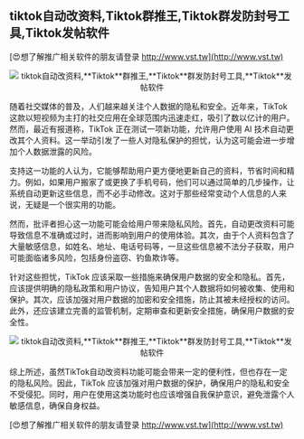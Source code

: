 ## **tiktok自动改资料,**Tiktok**群推王,**Tiktok**群发防封号工具,**Tiktok**发帖软件**

[😍想了解推广相关软件的朋友请登录 http://www.vst.tw](http://www.vst.tw)

 <center><img src="https://vst.tw/MP4/tuiguang/png/2.png" alt="tiktok自动改资料,**Tiktok**群推王,**Tiktok**群发防封号工具,**Tiktok**发帖软件"></center>

随着社交媒体的普及，人们越来越关注个人数据的隐私和安全。近年来，TikTok这款以短视频为主打的社交应用在全球范围内迅速走红，吸引了数以亿计的用户。然而，最近有报道称，TikTok 正在测试一项新功能，允许用户使用 AI 技术自动更改其个人资料。这一举动引发了一些人对隐私保护的担忧，认为这可能会进一步增加个人数据泄露的风险。

支持这一功能的人认为，它能够帮助用户更方便地更新自己的资料，节省时间和精力。例如，如果用户搬家了或更换了手机号码，他们可以通过简单的几步操作，让系统自动更新这些信息，而不必手动修改。这对于那些经常变动个人信息的人来说，无疑是一个很实用的功能。

然而，批评者担心这一功能可能会给用户带来隐私风险。首先，自动更改资料可能导致信息不准确或过时，进而影响到用户的使用体验。其次，由于个人资料包含了大量敏感信息，如姓名、地址、电话号码等，一旦这些信息被不法分子获取，用户可能面临诸多风险，包括身份盗窃、钓鱼欺诈等。

针对这些担忧，TikTok 应该采取一些措施来确保用户数据的安全和隐私。首先，应该提供明确的隐私政策和用户协议，告知用户其个人数据将如何被收集、使用和保护。其次，应该加强对用户数据的加密和安全措施，防止其被未经授权的访问。此外，还应该建立完善的监管机制，定期审查和更新安全措施，确保用户数据的安全性。

 <center><img src="https://vst.tw/MP4/tuiguang/png/4.png" alt="tiktok自动改资料,**Tiktok**群推王,**Tiktok**群发防封号工具,**Tiktok**发帖软件"></center>

综上所述，虽然TikTok自动改资料功能可能会带来一定的便利性，但也存在一定的隐私风险。因此，TikTok 应该加强对用户数据的保护，确保用户的隐私和安全不受侵犯。同时，用户在使用这类功能时也应该增强自我保护意识，避免泄露个人敏感信息，确保自身权益。

[😍想了解推广相关软件的朋友请登录 http://www.vst.tw](http://www.vst.tw)



